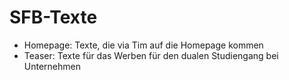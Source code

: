 # SFB-Texte

- Homepage: Texte, die via Tim auf die Homepage kommen
- Teaser: Texte für das Werben für den dualen Studiengang bei Unternehmen
